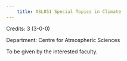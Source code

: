 ```yaml
---
    title: ASL851 Special Topics in Climate
---
```

Credits: 3 (3-0-0)

Department: Centre for Atmospheric Sciences

To be given by the interested faculty.